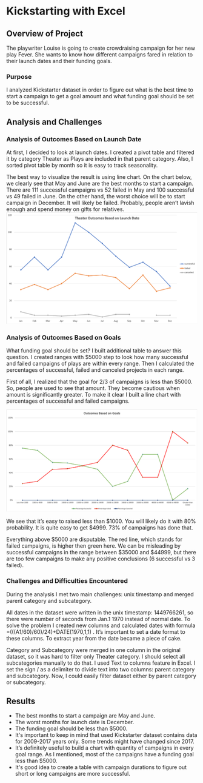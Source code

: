 # Kickstarting with Excel

## Overview of Project
The playwriter Louise is going to create crowdraising campaign for her new play Fever. She wants to know how different campaigns fared in relation to their launch dates and their funding goals.

### Purpose
I analyzed Kickstarter dataset in order to figure out what is the best time to start a campaign to get a goal amount and what funding goal should be set to be successful.

## Analysis and Challenges

### Analysis of Outcomes Based on Launch Date
At first, I decided to look at launch dates. I created a pivot table and filtered it by category Theater as Plays are included in that parent category. Also, I sorted pivot table by month so it is easy to track seasonality. 

The best way to visualize the result is using line chart. On the chart below, we clearly see that May and June are the best months to start a campaign. There are 111 successful campaigns vs 52 failed in May and 100 successful vs 49 failed in June. 
On the other hand, the worst choice will be to start campaign in December. It will likely be failed. Probably, people aren’t lavish enough and spend money on gifts for relatives.
![Theater Outcomes Based on Launch Date](https://github.com/angkohtenko/kickstarter-analysis/blob/main/Resources/Theater_Outcomes_vs_Launch.png)

### Analysis of Outcomes Based on Goals
What funding goal should be set? I built additional table to answer this question. I created ranges with $5000 step to look how many successful and failed campaigns of plays are within every range. Then I calculated the percentages of successful, failed and canceled projects in each range.

First of all, I realized that the goal for 2/3 of campaigns is less than $5000. So, people are used to see that amount. They become cautious when amount is significantly greater. To make it clear I built a line chart with percentages of successful and failed campaigns.

![Plays Outcomes Based on Goals](https://github.com/angkohtenko/kickstarter-analysis/blob/main/Resources/Outcomes_vs_Goals.png)

We see that it’s easy to raised less than $1000. You will likely do it with 80% probability. It is quite easy to get $4999. 73% of campaigns has done that. 

Everything above $5000 are disputable. The red line, which stands for failed campaigns, is higher then green here. We can be misleading by successful campaigns in the range between $35000 and $44999, but there are too few campaigns to make any positive conclusions (6 successful vs 3 failed). 


### Challenges and Difficulties Encountered
During the analysis I met two main challenges: unix timestamp and merged parent category and subcategory.

All dates in the dataset were written in the unix timestamp: 1449766261, so there were number of seconds from Jan.1 1970 instead of normal date. To solve the problem I created new columns and calculated dates with formula =(((A1/60)/60)/24)+DATE(1970,1,1) . It’s important to set a date format to these columns. To extract year from the date became a piece of cake.

Category and Subcategory were merged in one column in the original dataset, so it was hard to filter only Theater category. I should select all subcategories manually to do that.  I used Text to columns feature in Excel. I set the sign / as a delimiter to divide text into two columns: parent category and subcategory. Now, I could easily filter dataset either by parent category or subcategory.

## Results

- The best months to start a campaign are May and June.
- The worst months for launch date is December.
- The funding goal should be less than $5000.
- It's important to keep in mind that used Kickstarter dataset contains data for 2009-2017 years only. Some trends might have changed since 2017.
- It’s definitely useful to build a chart with quantity of campaigns in every goal range. As I mentioned, most of the campaigns have a funding goal less than $5000.
- It's good idea to create a table with campaign durations to figure out short or long campaigns are more successful.
